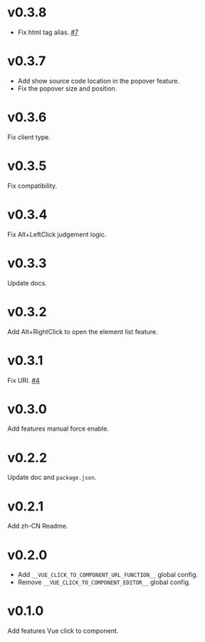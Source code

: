 # v0.3.8

- Fix html tag alias. [#7](https://github.com/click-to-component/vue-click-to-component/issues/7)

# v0.3.7

- Add show source code location in the popover feature.
- Fix the popover size and position.

# v0.3.6

Fix client type.

# v0.3.5

Fix compatibility.

# v0.3.4

Fix Alt+LeftClick judgement logic.

# v0.3.3

Update docs.

# v0.3.2

Add Alt+RightClick to open the element list feature.

# v0.3.1

Fix URI. [#4](https://github.com/click-to-component/vue-click-to-component/issues/4)

# v0.3.0

Add features manual force enable.

# v0.2.2

Update doc and `package.json`.

# v0.2.1

Add zh-CN Readme.

# v0.2.0

- Add `__VUE_CLICK_TO_COMPONENT_URL_FUNCTION__` global config.
- Remove `__VUE_CLICK_TO_COMPONENT_EDITOR__` global config.

# v0.1.0

Add features Vue click to component.
